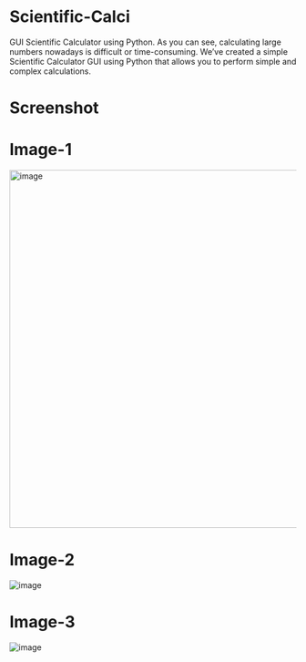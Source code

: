 # Scientific-Calci
GUI Scientific Calculator using Python. As you can see, calculating large numbers nowadays is difficult or time-consuming. We’ve created a simple Scientific Calculator GUI using Python that allows you to perform simple and complex calculations.

# Screenshot

# Image-1
<img width="628" alt="image" src="https://github.com/UTKARSH0018/Scientific-Calci/assets/104591207/e6e192da-a93c-4ddd-9de8-e0115330fb24">

# Image-2
![image](https://github.com/UTKARSH0018/Scientific-Calci/assets/104591207/6934387b-158b-4e7a-9f96-28bde50bffcb)

# Image-3
![image](https://github.com/UTKARSH0018/Scientific-Calci/assets/104591207/e11a91f4-a304-433f-b00d-67497f56a936)
